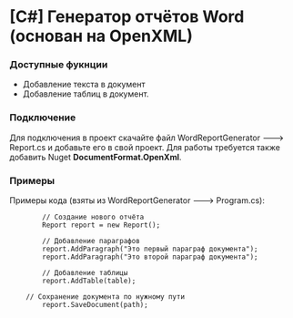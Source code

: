 # [C#] Генератор отчётов Word (основан на OpenXML)


### Доступные фукнции
  * Добавление текста в документ
  * Добавление таблиц в документ.


### Подключение


Для подключения в проект скачайте файл WordReportGenerator ———> Report.cs и добавьте его в свой проект. Для работы требуется также добавить Nuget __DocumentFormat.OpenXml__.


### Примеры


Примеры кода (взяты из WordReportGenerator ———> Program.cs):

            // Создание нового отчёта
            Report report = new Report();
						
            // Добавление параграфов
            report.AddParagraph("Это первый параграф документа");
            report.AddParagraph("Это второй параграф документа");
						
            // Добавление таблицы
            report.AddTable(table);
						
	    // Сохранение документа по нужному пути
            report.SaveDocument(path);
